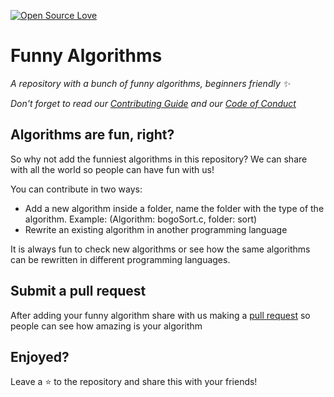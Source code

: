 [![Open Source Love](https://badges.frapsoft.com/os/v1/open-source.svg?v=103)](https://github.com/ellerbrock/open-source-badges/)


# Funny Algorithms

_A repository with a bunch of funny algorithms, beginners friendly :sparkles:_

_Don't forget to read our [Contributing Guide](https://github.com/ReciHub/FunnyAlgorithms/blob/master/CONTRIBUTING.md) and our [Code of Conduct](https://github.com/ReciHub/FunnyAlgorithms/blob/master/CODE_OF_CONDUCT.md)_

## Algorithms are fun, right?

So why not add the funniest algorithms in this repository? We can share with all the world so people can have fun with us! 

You can contribute in two ways:

- Add a new algorithm inside a folder, name the folder with the type of the algorithm. Example: (Algorithm: bogoSort.c, folder: sort)
- Rewrite an existing algorithm in another programming language

It is always fun to check new algorithms or see how the same algorithms can be rewritten in different programming languages.

## Submit a pull request

After adding your funny algorithm share with us making a [pull request](https://github.com/ReciHub/FunnyAlgorithms/blob/master/CONTRIBUTING.md#submitting-a-pull-request) so people can see how amazing is your algorithm

## Enjoyed? 

Leave a :star: to the repository and share this with your friends!
 

